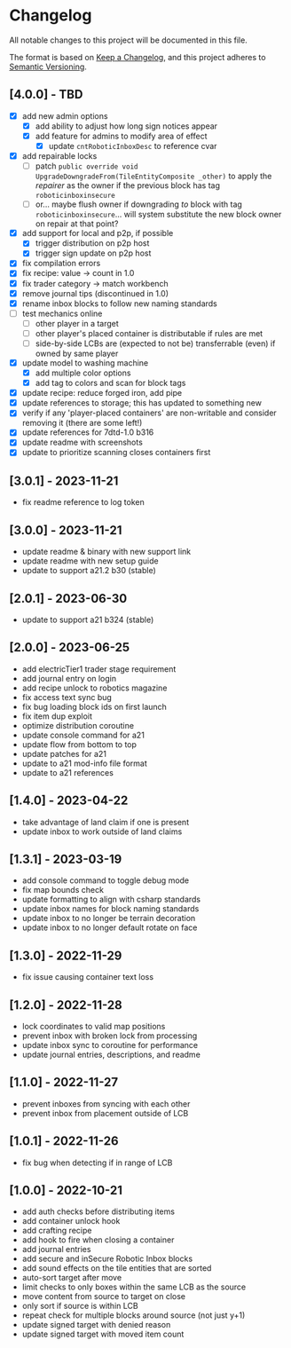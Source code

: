 # Changelog

All notable changes to this project will be documented in this file.

The format is based on [Keep a Changelog](https://keepachangelog.com/en/1.0.0/),
and this project adheres to [Semantic Versioning](https://semver.org/spec/v2.0.0.html).

## [4.0.0] - TBD

- [x] add new admin options
  - [x] add ability to adjust how long sign notices appear
  - [x] add feature for admins to modify area of effect
    - [x] update `cntRoboticInboxDesc` to reference cvar
- [x] add repairable locks
  - [ ] patch `public override void UpgradeDowngradeFrom(TileEntityComposite _other)` to apply the *repairer* as the owner if the previous block has tag `roboticinboxinsecure`
  - [ ] or... maybe flush owner if downgrading *to* block with tag `roboticinboxinsecure`... will system substitute the new block owner on repair at that point?
- [x] add support for local and p2p, if possible
  - [x] trigger distribution on p2p host
  - [x] trigger sign update on p2p host
- [x] fix compilation errors
- [x] fix recipe: value -> count in 1.0
- [x] fix trader category -> match workbench
- [x] remove journal tips (discontinued in 1.0)
- [x] rename inbox blocks to follow new naming standards
- [ ] test mechanics online
  - [ ] other player in a target
  - [ ] other player's placed container is distributable if rules are met
  - [ ] side-by-side LCBs are (expected to not be) transferrable (even) if owned by same player
- [x] update model to washing machine
  - [x] add multiple color options
  - [x] add tag to colors and scan for block tags
- [x] update recipe: reduce forged iron, add pipe
- [x] update references to storage; this has updated to something new
- [x] verify if any 'player-placed containers' are non-writable and consider removing it (there are some left!)
- [x] update references for 7dtd-1.0 b316
- [x] update readme with screenshots
- [x] update to prioritize scanning closes containers first

## [3.0.1] - 2023-11-21

- fix readme reference to log token

## [3.0.0] - 2023-11-21

- update readme & binary with new support link
- update readme with new setup guide
- update to support a21.2 b30 (stable)

## [2.0.1] - 2023-06-30

- update to support a21 b324 (stable)

## [2.0.0] - 2023-06-25

- add electricTier1 trader stage requirement
- add journal entry on login
- add recipe unlock to robotics magazine
- fix access text sync bug
- fix bug loading block ids on first launch
- fix item dup exploit
- optimize distribution coroutine
- update console command for a21
- update flow from bottom to top
- update patches for a21
- update to a21 mod-info file format
- update to a21 references

## [1.4.0] - 2023-04-22

- take advantage of land claim if one is present
- update inbox to work outside of land claims

## [1.3.1] - 2023-03-19

- add console command to toggle debug mode
- fix map bounds check
- update formatting to align with csharp standards
- update inbox names for block naming standards
- update inbox to no longer be terrain decoration
- update inbox to no longer default rotate on face

## [1.3.0] - 2022-11-29

- fix issue causing container text loss

## [1.2.0] - 2022-11-28

- lock coordinates to valid map positions
- prevent inbox with broken lock from processing
- update inbox sync to coroutine for performance
- update journal entries, descriptions, and readme

## [1.1.0] - 2022-11-27

- prevent inboxes from syncing with each other
- prevent inbox from placement outside of LCB

## [1.0.1] - 2022-11-26

- fix bug when detecting if in range of LCB

## [1.0.0] - 2022-10-21

- add auth checks before distributing items
- add container unlock hook
- add crafting recipe
- add hook to fire when closing a container
- add journal entries
- add secure and inSecure Robotic Inbox blocks
- add sound effects on the tile entities that are sorted
- auto-sort target after move
- limit checks to only boxes within the same LCB as the source
- move content from source to target on close
- only sort if source is within LCB
- repeat check for multiple blocks around source (not just y+1)
- update signed target with denied reason
- update signed target with moved item count
